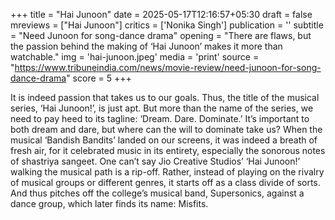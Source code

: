 +++
title = "Hai Junoon"
date = 2025-05-17T12:16:57+05:30
draft = false
mreviews = ["Hai Junoon"]
critics = ['Nonika Singh']
publication = ''
subtitle = "Need Junoon for song-dance drama"
opening = "There are flaws, but the passion behind the making of ‘Hai Junoon’ makes it more than watchable."
img = 'hai-junoon.jpeg'
media = 'print'
source = "https://www.tribuneindia.com/news/movie-review/need-junoon-for-song-dance-drama"
score = 5
+++

It is indeed passion that takes us to our goals. Thus, the title of the musical series, ‘Hai Junoon!’, is just apt. But more than the name of the series, we need to pay heed to its tagline: ‘Dream. Dare. Dominate.’ It’s important to both dream and dare, but where can the will to dominate take us? When the musical ‘Bandish Bandits’ landed on our screens, it was indeed a breath of fresh air, for it celebrated music in its entirety, especially the sonorous notes of shastriya sangeet. One can’t say Jio Creative Studios’ ‘Hai Junoon!’ walking the musical path is a rip-off. Rather, instead of playing on the rivalry of musical groups or different genres, it starts off as a class divide of sorts. And thus pitches off the college’s musical band, Supersonics, against a dance group, which later finds its name: Misfits.
